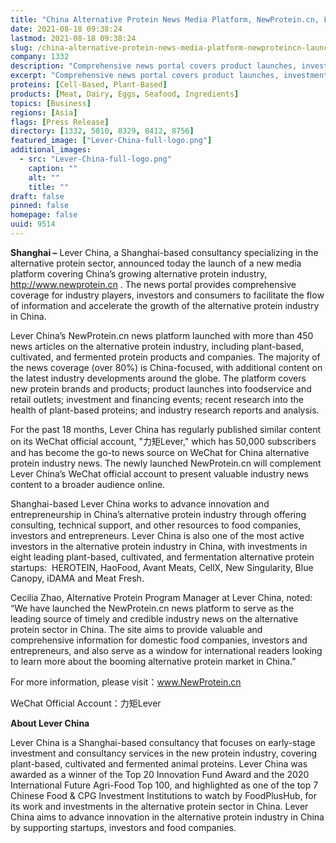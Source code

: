 ```yaml
---
title: "China Alternative Protein News Media Platform, NewProtein.cn, Launched by Lever China"
date: 2021-08-18 09:38:24
lastmod: 2021-08-18 09:38:24
slug: /china-alternative-protein-news-media-platform-newproteincn-launched-lever-china
company: 1332
description: "Comprehensive news portal covers product launches, investments, and other developments for the plant-based and cultivated meat sectors in China"
excerpt: "Comprehensive news portal covers product launches, investments, and other developments for the plant-based and cultivated meat sectors in China"
proteins: [Cell-Based, Plant-Based]
products: [Meat, Dairy, Eggs, Seafood, Ingredients]
topics: [Business]
regions: [Asia]
flags: [Press Release]
directory: [1332, 5810, 8329, 8412, 8756]
featured_image: ["Lever-China-full-logo.png"]
additional_images:
  - src: "Lever-China-full-logo.png"
    caption: ""
    alt: ""
    title: ""
draft: false
pinned: false
homepage: false
uuid: 9514
---
```

<p><strong>Shanghai –</strong> Lever China, a Shanghai-based consultancy specializing in the alternative protein sector, announced today the launch of a new media platform covering China’s growing alternative protein industry, <a href="http://www.newprotein.cn">http://www.newprotein.cn</a> . The news portal provides comprehensive coverage for industry players, investors and consumers to facilitate the flow of information and accelerate the growth of the alternative protein industry in China.</p>
<p>Lever China’s NewProtein.cn news platform launched with more than 450 news articles on the alternative protein industry, including plant-based, cultivated, and fermented protein products and companies. The majority of the news coverage (over 80%) is China-focused, with additional content on the latest industry developments around the globe. The platform covers new protein brands and products; product launches into foodservice and retail outlets; investment and financing events; recent research into the health of plant-based proteins; and industry research reports and analysis.</p>
<p>For the past 18 months, Lever China has regularly published similar content on its WeChat official account, "力矩Lever," which has 50,000 subscribers and has become the go-to news source on WeChat for China alternative protein industry news. The newly launched NewProtein.cn will complement Lever China’s WeChat official account to present valuable industry news content to a broader audience online.</p>
<p>Shanghai-based Lever China works to advance innovation and entrepreneurship in China’s alternative protein industry through offering consulting, technical support, and other resources to food companies, investors and entrepreneurs. Lever China is also one of the most active investors in the alternative protein industry in China, with investments in eight leading plant-based, cultivated, and fermentation alternative protein startups:  HEROTEIN, HaoFood, Avant Meats, CellX, New Singularity, Blue Canopy, iDAMA and Meat Fresh.</p>
<p>Cecilia Zhao, Alternative Protein Program Manager at Lever China, noted: “We have launched the NewProtein.cn news platform to serve as the leading source of timely and credible industry news on the alternative protein sector in China. The site aims to provide valuable and comprehensive information for domestic food companies, investors and entrepreneurs, and also serve as a window for international readers looking to learn more about the booming alternative protein market in China.”</p>
<p>For more information, please visit：<a href="http://www.NewProtein.cn">www.NewProtein.cn</a></p>
<p>WeChat Official Account：力矩Lever　</p>
<p><strong>About Lever China</strong></p>
<p>Lever China is a Shanghai-based consultancy that focuses on early-stage investment and consultancy services in the new protein industry, covering plant-based, cultivated and fermented animal proteins. Lever China was awarded as a winner of the Top 20 Innovation Fund Award and the 2020 International Future Agri-Food Top 100, and highlighted as one of the top 7 Chinese Food & CPG Investment Institutions to watch by FoodPlusHub, for its work and investments in the alternative protein sector in China. Lever China aims to advance innovation in the alternative protein industry in China by supporting startups, investors and food companies.</p>
